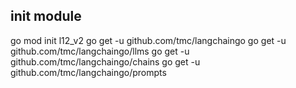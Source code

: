 ## init module
go mod init l12_v2
go get -u github.com/tmc/langchaingo
go get -u github.com/tmc/langchaingo/llms
go get -u github.com/tmc/langchaingo/chains
go get -u github.com/tmc/langchaingo/prompts